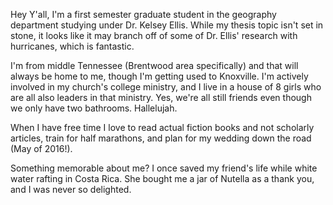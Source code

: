 Hey Y'all,
I'm a first semester graduate student in the geography department studying under Dr. Kelsey Ellis. While my thesis topic isn't set in stone, it looks like it may branch off of some of Dr. Ellis' research with hurricanes, which is fantastic.

I'm from middle Tennessee (Brentwood area specifically) and that will always be home to me, though I'm getting used to Knoxville. I'm actively involved in my church's college ministry, and I live in a house of 8 girls who are all also leaders in that ministry. Yes, we're all still friends even though we only have two bathrooms. Hallelujah.

When I have free time I love to read actual fiction books and not scholarly articles, train for half marathons, and plan for my wedding down the road (May of 2016!). 

Something memorable about me? I once saved my friend's life while white water rafting in Costa Rica. She bought me a jar of Nutella as a thank you, and I was never so delighted.
